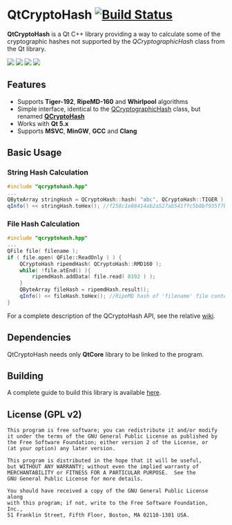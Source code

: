# QtCryptoHash [![Build Status](https://ci.appveyor.com/api/projects/status/bg4it7o8d5chbfvm?svg=true&passingText=build%20OK&pendingText=building...&failingText=build%20failed)](https://ci.appveyor.com/project/rikyoz/qtcryptohash)

**QtCryptoHash** is a Qt C++ library providing a way to calculate some of the cryptographic hashes not supported by the *QCryptographicHash* class from the Qt library.

[![](http://img.shields.io/badge/version-v0.1.1-blue.png?style=flat)](https://github.com/rikyoz/qtcryptohash/releases/latest)
![](http://img.shields.io/badge/compiler-MSVC%20|%20MinGW%20|%20GCC%20|%20Clang-red.png?style=flat)
![](http://img.shields.io/badge/architecture-x86%20|%20x64-yellow.png?style=flat)
[![](http://img.shields.io/badge/license-GNU%20GPL%20v2-lightgrey.png?style=flat)](/LICENSE)

## Features
+ Supports **Tiger-192**, **RipeMD-160** and **Whirlpool** algorithms
+ Simple interface, identical to the <a href="doc.qt.io/qt-5/qcryptographichash.html" target="_blank">QCryptographicHash</a> class, but renamed [**QCryptoHash**](https://github.com/rikyoz/QtCryptoHash/wiki/QCryptoHash)
+ Works with **Qt 5.x**
+ Supports **MSVC**, **MinGW**, **GCC** and **Clang**

## Basic Usage

### String Hash Calculation
```cpp
#include "qcryptohash.hpp"
...
QByteArray stringHash = QCryptoHash::hash( "abc", QCryptoHash::TIGER );
qInfo() << stringHash.toHex(); //f258c1e88414ab2a527ab541ffc5b8bf935f7b951c132951
```

### File Hash Calculation
```cpp
#include "qcryptohash.hpp"
...
QFile file( filename );
if ( file.open( QFile::ReadOnly ) ) {
	QCryptoHash ripemdHash( QCryptoHash::RMD160 );
	while( !file.atEnd() ){
		ripemdHash.addData( file.read( 8192 ) );
	}
	QByteArray fileHash = ripemdHash.result();	
	qInfo() << fileHash.toHex(); //RipeMD hash of 'filename' file content
}
```

For a complete description of the QCryptoHash API, see the relative [wiki](https://github.com/rikyoz/QtCryptoHash/wiki/QCryptoHash-class).

## Dependencies
QtCryptoHash needs only **QtCore** library to be linked to the program.

## Building
A complete guide to build this library is available [here](https://github.com/rikyoz/QtCryptoHash/wiki/Building).

## License (GPL v2)
    This program is free software; you can redistribute it and/or modify
    it under the terms of the GNU General Public License as published by
    the Free Software Foundation; either version 2 of the License, or
    (at your option) any later version.

    This program is distributed in the hope that it will be useful,
    but WITHOUT ANY WARRANTY; without even the implied warranty of
    MERCHANTABILITY or FITNESS FOR A PARTICULAR PURPOSE.  See the
    GNU General Public License for more details.

    You should have received a copy of the GNU General Public License along
    with this program; if not, write to the Free Software Foundation, Inc.,
    51 Franklin Street, Fifth Floor, Boston, MA 02110-1301 USA.